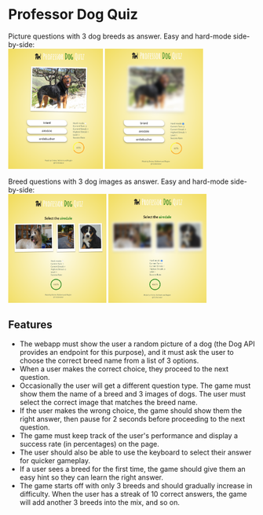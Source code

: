 # Professor Dog Quiz

Picture questions with 3 dog breeds as answer. Easy and hard-mode side-by-side:<br/>
<img src="./images/3.png" alt="drawing" width="193"/> <img src="./images/4.png" alt="drawing" width="200"/>
<br/>

Breed questions with 3 dog images as answer. Easy and hard-mode side-by-side:<br/>
<img src="./images/1.png" alt="drawing" width="200"/>
<img src="./images/2.png" alt="drawing" width="200"/>

## Features

- The webapp must show the user a random picture of a dog (the Dog API provides an endpoint for this purpose), and it must ask the user to choose the correct breed name from a list of 3 options.
- When a user makes the correct choice, they proceed to the next question.
- Occasionally the user will get a different question type. The game must show them the name of a breed and 3 images of dogs. The user must select the correct image that matches the breed name.
- If the user makes the wrong choice, the game should show them the right answer, then pause for 2 seconds before proceeding to the next question.
- The game must keep track of the user's performance and display a success rate (in percentages) on the page.
- The user should also be able to use the keyboard to select their answer for quicker gameplay.
- If a user sees a breed for the first time, the game should give them an easy hint so they can learn the right answer.
- The game starts off with only 3 breeds and should gradually increase in difficulty. When the user has a streak of 10 correct answers, the game will add another 3 breeds into the mix, and so on.
